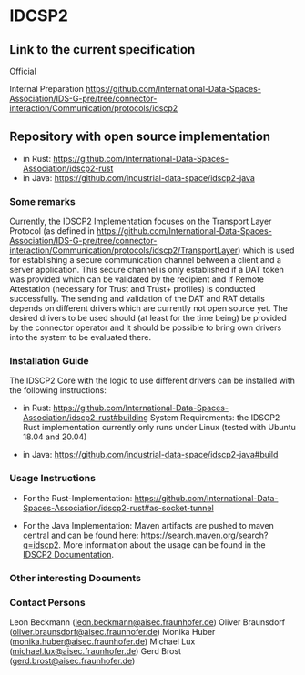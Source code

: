 # IDCSP2

## Link to the current specification
Official

Internal Preparation
https://github.com/International-Data-Spaces-Association/IDS-G-pre/tree/connector-interaction/Communication/protocols/idscp2

## Repository with open source implementation
* in Rust: https://github.com/International-Data-Spaces-Association/idscp2-rust
* in Java: https://github.com/industrial-data-space/idscp2-java

### Some remarks
Currently, the IDSCP2 Implementation focuses on the Transport Layer Protocol (as defined in https://github.com/International-Data-Spaces-Association/IDS-G-pre/tree/connector-interaction/Communication/protocols/idscp2/TransportLayer) which is used for establishing a secure communication channel between a client and a server application.
This secure channel is only established if a DAT token was provided which can be validated by the recipient and if Remote Attestation (necessary for Trust and Trust+ profiles) is conducted successfully. The sending and validation of the DAT and RAT details depends on different drivers which are currently not open source yet. The desired drivers to be used should (at least for the time being) be provided by the connector operator and it should be possible to bring own drivers into the system to be evaluated there.

### Installation Guide
The IDSCP2 Core with the logic to use different drivers can be installed with the following instructions:

* in Rust: https://github.com/International-Data-Spaces-Association/idscp2-rust#building
System Requirements: the IDSCP2 Rust implementation currently only runs under Linux (tested with Ubuntu 18.04 and 20.04)

* in Java: https://github.com/industrial-data-space/idscp2-java#build

### Usage Instructions
* For the Rust-Implementation:
https://github.com/International-Data-Spaces-Association/idscp2-rust#as-socket-tunnel

* For the Java Implementation: 
Maven artifacts are pushed to maven central and can be found here: https://search.maven.org/search?q=idscp2.
More information about the usage can be found in the [IDSCP2 Documentation](https://github.com/industrial-data-space/idscp2-java/wiki).

### Other interesting Documents

### Contact Persons
Leon Beckmann (leon.beckmann@aisec.fraunhofer.de)
Oliver Braunsdorf (oliver.braunsdorf@aisec.fraunhofer.de)
Monika Huber (monika.huber@aisec.fraunhofer.de)
Michael Lux (michael.lux@aisec.fraunhofer.de)
Gerd Brost (gerd.brost@aisec.fraunhofer.de)
